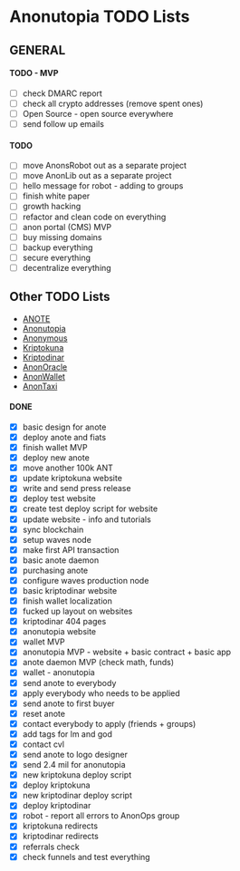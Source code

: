 # Anonutopia TODO Lists

## GENERAL

#### TODO - MVP

- [ ] check DMARC report
- [ ] check all crypto addresses (remove spent ones)
- [ ] Open Source - open source everywhere
- [ ] send follow up emails

#### TODO

- [ ] move AnonsRobot out as a separate project
- [ ] move AnonLib out as a separate project
- [ ] hello message for robot - adding to groups
- [ ] finish white paper
- [ ] growth hacking
- [ ] refactor and clean code on everything
- [ ] anon portal (CMS) MVP
- [ ] buy missing domains
- [ ] backup everything
- [ ] secure everything
- [ ] decentralize everything

## Other TODO Lists

- [ANOTE](anote-daemon.md)
- [Anonutopia](anonutopia.md)
- [Anonymous](anonymous.md)
- [Kriptokuna](kriptokuna.md)
- [Kriptodinar](kriptodinar.md)
- [AnonOracle](anonoracle.md)
- [AnonWallet](anonwallet.md)
- [AnonTaxi](anontaxi.md)

#### DONE

- [x] basic design for anote
- [x] deploy anote and fiats
- [x] finish wallet MVP
- [x] deploy new anote
- [x] move another 100k ANT
- [x] update kriptokuna website
- [x] write and send press release
- [x] deploy test website
- [x] create test deploy script for website
- [x] update website - info and tutorials
- [x] sync blockchain
- [x] setup waves node
- [x] make first API transaction
- [x] basic anote daemon
- [x] purchasing anote
- [x] configure waves production node 
- [x] basic kriptodinar website
- [x] finish wallet localization
- [x] fucked up layout on websites
- [x] kriptodinar 404 pages
- [x] anonutopia website
- [x] wallet MVP
- [x] anonutopia MVP - website + basic contract + basic app
- [x] anote daemon MVP (check math, funds)
- [x] wallet - anonutopia
- [x] send anote to everybody
- [x] apply everybody who needs to be applied
- [x] send anote to first buyer
- [x] reset anote
- [x] contact everybody to apply (friends + groups)
- [x] add tags for lm and god
- [x] contact cvl
- [x] send anote to logo designer
- [x] send 2.4 mil for anonutopia
- [x] new kriptokuna deploy script
- [x] deploy kriptokuna
- [x] new kriptodinar deploy script
- [x] deploy kriptodinar
- [x] robot - report all errors to AnonOps group
- [x] kriptokuna redirects
- [x] kriptodinar redirects
- [x] referrals check
- [x] check funnels and test everything
